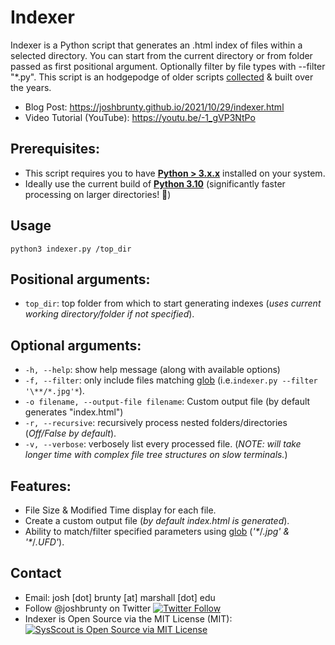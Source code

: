 # Indexer

Indexer is a Python script that generates an .html index of files within a selected directory. You can start from the current directory or from folder passed as first positional argument. Optionally filter by file types with --filter "\*.py". This script is an hodgepodge of older scripts [collected](https://stackoverflow.com/questions/10961378/how-to-generate-an-html-directory-list-using-python) & built over the years.

- Blog Post: https://joshbrunty.github.io/2021/10/29/indexer.html
- Video Tutorial (YouTube): https://youtu.be/-1_gVP3NtPo

## Prerequisites:

- This script requires you to have **[Python > 3.x.x](https://www.python.org/downloads/)** installed on your system.
- Ideally use the current build of **[Python 3.10](https://www.python.org/downloads/release/python-3100/)** (significantly faster processing on larger directories! 🏃)

## Usage

`python3 indexer.py /top_dir`

## Positional arguments:

- `top_dir`: top folder from which to start generating indexes (*uses current working directory/folder if not specified*).

## Optional arguments:

- `-h, --help`: show help message (along with available options)
- `-f, --filter`: only include files matching [glob](https://docs.python.org/3/library/glob.html) (i.e.`indexer.py --filter '\**/*.jpg'*`).
- `-o filename, --output-file filename`: Custom output file (by default generates "index.html")
- `-r, --recursive`: recursively process nested folders/directories (*Off/False by default*).
- `-v, --verbose`: verbosely list every processed file. (*NOTE: will take longer time with complex file tree structures on slow terminals.*)

## Features:

- File Size & Modified Time display for each file.
- Create a custom output file (*by default *index.html* is generated*).
- Ability to match/filter specified parameters using [glob](https://docs.python.org/3/library/glob.html) (*'\**/*.jpg' & '\**/*.UFD'*).

## Contact

- Email: josh [dot] brunty [at] marshall [dot] edu
- Follow @joshbrunty on Twitter [![Twitter Follow](https://img.shields.io/twitter/follow/shields_io.svg?style=social&label=Follow&maxAge=25920)](https://twitter.com/joshbrunty)
- Indexer is Open Source via the MIT License (MIT): <a href="https://opensource.org/licenses/MIT" rel="nofollow">
  <img src="https://img.shields.io/badge/license-MIT-blue.svg" alt="SysScout is Open Source via MIT License">
  </a>
